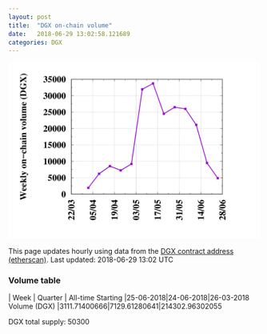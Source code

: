 ```yaml
---
layout: post
title:  "DGX on-chain volume"
date:   2018-06-29 13:02:58.121689
categories: DGX
---
```


![DGX volume graph](dgxvolume_scripts/out.png)


This page updates hourly using data from the [DGX contract address (etherscan)](https://etherscan.io/token/0x4f3afec4e5a3f2a6a1a411def7d7dfe50ee057bf). Last updated:
2018-06-29 13:02 UTC

### Volume table
| Week | Quarter | All-time
Starting |25-06-2018|24-06-2018|26-03-2018
Volume (DGX) |3111.71400666|7129.61280641|214302.96302055

DGX total supply: 50300
